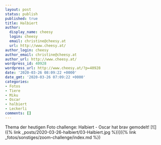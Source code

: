 ```yaml
---
layout: post
status: publish
published: true
title: Halbiert
author:
  display_name: cheesy
  login: cheesy
  email: christine@cheesy.at
  url: http://www.cheesy.at/
author_login: cheesy
author_email: christine@cheesy.at
author_url: http://www.cheesy.at/
wordpress_id: 40928
wordpress_url: http://www.cheesy.at/?p=40928
date: '2020-03-26 08:09:22 +0000'
date_gmt: '2020-03-26 07:09:22 +0000'
categories:
- Fotos
- Tiere
- Miku
- Oscar
- halbiert
- Leckerli
comments: []
---
```

Thema der heutigen Foto challenge: Halbiert - Oscar hat brav gemodelt!
[![]({% link _posts/2020-03-26-halbiert/03-Halbiert.jpg %})]({% link _fotos/sonstiges/zoom-challenge/index.md %})
